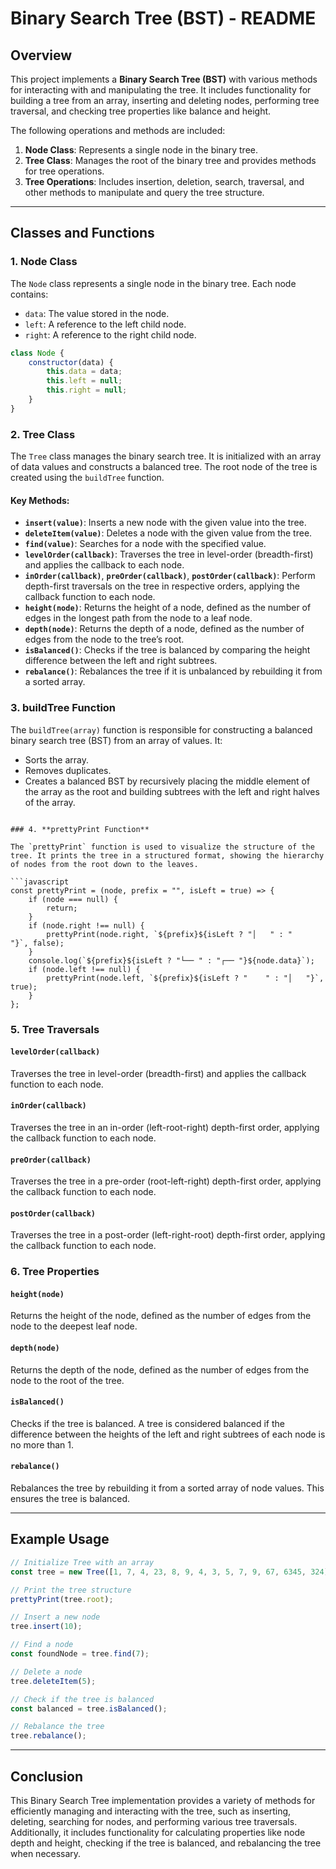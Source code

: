 # Binary Search Tree (BST) - README

## Overview

This project implements a **Binary Search Tree (BST)** with various methods for interacting with and manipulating the tree. It includes functionality for building a tree from an array, inserting and deleting nodes, performing tree traversal, and checking tree properties like balance and height. 

The following operations and methods are included:

1. **Node Class**: Represents a single node in the binary tree.
2. **Tree Class**: Manages the root of the binary tree and provides methods for tree operations.
3. **Tree Operations**: Includes insertion, deletion, search, traversal, and other methods to manipulate and query the tree structure.

---

## Classes and Functions

### 1. **Node Class**

The `Node` class represents a single node in the binary tree. Each node contains:

- `data`: The value stored in the node.
- `left`: A reference to the left child node.
- `right`: A reference to the right child node.

```javascript
class Node {
    constructor(data) {
        this.data = data;
        this.left = null;
        this.right = null;
    }
}
```

### 2. **Tree Class**

The `Tree` class manages the binary search tree. It is initialized with an array of data values and constructs a balanced tree. The root node of the tree is created using the `buildTree` function.

#### Key Methods:
- **`insert(value)`**: Inserts a new node with the given value into the tree.
- **`deleteItem(value)`**: Deletes a node with the given value from the tree.
- **`find(value)`**: Searches for a node with the specified value.
- **`levelOrder(callback)`**: Traverses the tree in level-order (breadth-first) and applies the callback to each node.
- **`inOrder(callback)`**, **`preOrder(callback)`**, **`postOrder(callback)`**: Perform depth-first traversals on the tree in respective orders, applying the callback function to each node.
- **`height(node)`**: Returns the height of a node, defined as the number of edges in the longest path from the node to a leaf node.
- **`depth(node)`**: Returns the depth of a node, defined as the number of edges from the node to the tree’s root.
- **`isBalanced()`**: Checks if the tree is balanced by comparing the height difference between the left and right subtrees.
- **`rebalance()`**: Rebalances the tree if it is unbalanced by rebuilding it from a sorted array.

### 3. **buildTree Function**

The `buildTree(array)` function is responsible for constructing a balanced binary search tree (BST) from an array of values. It:

- Sorts the array.
- Removes duplicates.
- Creates a balanced BST by recursively placing the middle element of the array as the root and building subtrees with the left and right halves of the array.

```

### 4. **prettyPrint Function**

The `prettyPrint` function is used to visualize the structure of the tree. It prints the tree in a structured format, showing the hierarchy of nodes from the root down to the leaves.

```javascript
const prettyPrint = (node, prefix = "", isLeft = true) => {
    if (node === null) {
        return;
    }
    if (node.right !== null) {
        prettyPrint(node.right, `${prefix}${isLeft ? "│   " : "    "}`, false);
    }
    console.log(`${prefix}${isLeft ? "└── " : "┌── "}${node.data}`);
    if (node.left !== null) {
        prettyPrint(node.left, `${prefix}${isLeft ? "    " : "│   "}`, true);
    }
};
```

### 5. **Tree Traversals**

#### **`levelOrder(callback)`**
Traverses the tree in level-order (breadth-first) and applies the callback function to each node.

#### **`inOrder(callback)`**
Traverses the tree in an in-order (left-root-right) depth-first order, applying the callback function to each node.

#### **`preOrder(callback)`**
Traverses the tree in a pre-order (root-left-right) depth-first order, applying the callback function to each node.

#### **`postOrder(callback)`**
Traverses the tree in a post-order (left-right-root) depth-first order, applying the callback function to each node.

### 6. **Tree Properties**

#### **`height(node)`**
Returns the height of the node, defined as the number of edges from the node to the deepest leaf node.

#### **`depth(node)`**
Returns the depth of the node, defined as the number of edges from the node to the root of the tree.

#### **`isBalanced()`**
Checks if the tree is balanced. A tree is considered balanced if the difference between the heights of the left and right subtrees of each node is no more than 1.

#### **`rebalance()`**
Rebalances the tree by rebuilding it from a sorted array of node values. This ensures the tree is balanced.

---

## Example Usage

```javascript
// Initialize Tree with an array
const tree = new Tree([1, 7, 4, 23, 8, 9, 4, 3, 5, 7, 9, 67, 6345, 324]);

// Print the tree structure
prettyPrint(tree.root);

// Insert a new node
tree.insert(10);

// Find a node
const foundNode = tree.find(7);

// Delete a node
tree.deleteItem(5);

// Check if the tree is balanced
const balanced = tree.isBalanced();

// Rebalance the tree
tree.rebalance();
```

---

## Conclusion

This Binary Search Tree implementation provides a variety of methods for efficiently managing and interacting with the tree, such as inserting, deleting, searching for nodes, and performing various tree traversals. Additionally, it includes functionality for calculating properties like node depth and height, checking if the tree is balanced, and rebalancing the tree when necessary.
